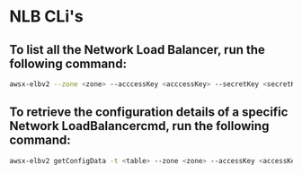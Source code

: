 # NLB CLi's

## To list all the Network Load Balancer, run the following command:

```bash
awsx-elbv2 --zone <zone> --acccessKey <acccessKey> --secretKey <secretKey> --crossAccountRoleArn <crossAccountRoleArn> --externalId <externalId>
```

## To retrieve the configuration details of a specific Network LoadBalancercmd, run the following command:

```bash
awsx-elbv2 getConfigData -t <table> --zone <zone> --accessKey <accessKey> --secretKey <secretKey> --crossAccountRoleArn <crossAccountRoleArn> --external <externalId>  --lbArns <lbArns>
```
